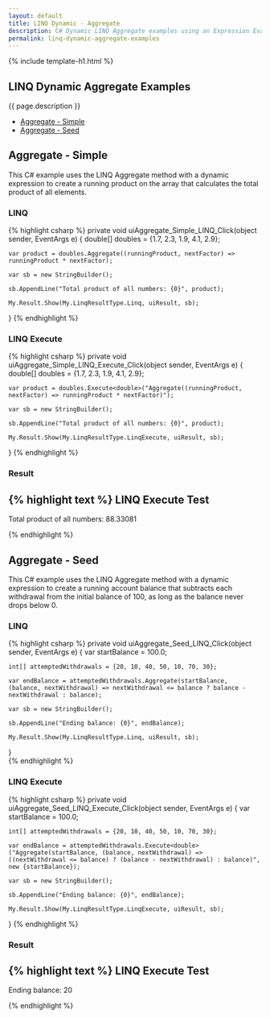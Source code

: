 ```yaml
---
layout: default
title: LINQ Dynamic - Aggregate
description: C# Dynamic LINQ Aggregate examples using an Expression Evaluator.
permalink: linq-dynamic-aggregate-examples
---
```


{% include template-h1.html %}

## LINQ Dynamic Aggregate Examples
{{ page.description }}

- [Aggregate - Simple](#aggregate---simple)
- [Aggregate - Seed](#aggregate---seed)

## Aggregate - Simple
This C# example uses the LINQ Aggregate method with a dynamic expression to create a running product on the array that calculates the total product of all elements.

### LINQ
{% highlight csharp %}
private void uiAggregate_Simple_LINQ_Click(object sender, EventArgs e)
{
	double[] doubles = {1.7, 2.3, 1.9, 4.1, 2.9};

	var product = doubles.Aggregate((runningProduct, nextFactor) => runningProduct * nextFactor);

	var sb = new StringBuilder();

	sb.AppendLine("Total product of all numbers: {0}", product);

	My.Result.Show(My.LinqResultType.Linq, uiResult, sb);
}
{% endhighlight %}

### LINQ Execute
{% highlight csharp %}
private void uiAggregate_Simple_LINQ_Execute_Click(object sender, EventArgs e)
{
	double[] doubles = {1.7, 2.3, 1.9, 4.1, 2.9};

	var product = doubles.Execute<double>("Aggregate((runningProduct, nextFactor) => runningProduct * nextFactor)");

	var sb = new StringBuilder();

	sb.AppendLine("Total product of all numbers: {0}", product);

	My.Result.Show(My.LinqResultType.LinqExecute, uiResult, sb);
}
{% endhighlight %}

### Result
{% highlight text %}
LINQ Execute Test
------------------------------
Total product of all numbers: 88.33081

{% endhighlight %}

## Aggregate - Seed
This C# example uses the LINQ Aggregate method with a dynamic expression to create a running account balance that subtracts each withdrawal from the initial balance of 100, as long as the balance never drops below 0.

### LINQ
{% highlight csharp %}
private void uiAggregate_Seed_LINQ_Click(object sender, EventArgs e)
{
	var startBalance = 100.0;

	int[] attemptedWithdrawals = {20, 10, 40, 50, 10, 70, 30};

	var endBalance = attemptedWithdrawals.Aggregate(startBalance, (balance, nextWithdrawal) => nextWithdrawal <= balance ? balance - nextWithdrawal : balance);

	var sb = new StringBuilder();

	sb.AppendLine("Ending balance: {0}", endBalance);

	My.Result.Show(My.LinqResultType.Linq, uiResult, sb);
}  
{% endhighlight %}

### LINQ Execute
{% highlight csharp %}
private void uiAggregate_Seed_LINQ_Execute_Click(object sender, EventArgs e)
{
	var startBalance = 100.0;

	int[] attemptedWithdrawals = {20, 10, 40, 50, 10, 70, 30};

	var endBalance = attemptedWithdrawals.Execute<double>("Aggregate(startBalance, (balance, nextWithdrawal) => ((nextWithdrawal <= balance) ? (balance - nextWithdrawal) : balance)", new {startBalance});

	var sb = new StringBuilder();

	sb.AppendLine("Ending balance: {0}", endBalance);

	My.Result.Show(My.LinqResultType.LinqExecute, uiResult, sb);
}
{% endhighlight %}

### Result
{% highlight text %}
LINQ Execute Test
------------------------------
Ending balance: 20

{% endhighlight %}
